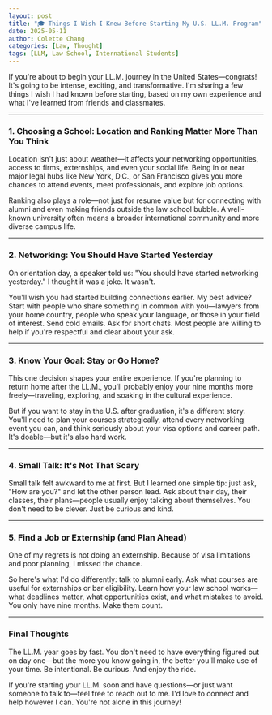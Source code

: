 ```yaml
---
layout: post
title: "🎓 Things I Wish I Knew Before Starting My U.S. LL.M. Program"
date: 2025-05-11
author: Colette Chang
categories: [Law, Thought]
tags: [LLM, Law School, International Students]
---
```


If you're about to begin your LL.M. journey in the United States—congrats! It's going to be intense, exciting, and transformative. I'm sharing a few things I wish I had known before starting, based on my own experience and what I've learned from friends and classmates.

---

### 1. Choosing a School: Location and Ranking Matter More Than You Think

Location isn't just about weather—it affects your networking opportunities, access to firms, externships, and even your social life. Being in or near major legal hubs like New York, D.C., or San Francisco gives you more chances to attend events, meet professionals, and explore job options.

Ranking also plays a role—not just for resume value but for connecting with alumni and even making friends outside the law school bubble. A well-known university often means a broader international community and more diverse campus life.

---

### 2. Networking: You Should Have Started Yesterday

On orientation day, a speaker told us: "You should have started networking yesterday." I thought it was a joke. It wasn't.

You'll wish you had started building connections earlier. My best advice? Start with people who share something in common with you—lawyers from your home country, people who speak your language, or those in your field of interest. Send cold emails. Ask for short chats. Most people are willing to help if you're respectful and clear about your ask.

---

### 3. Know Your Goal: Stay or Go Home?

This one decision shapes your entire experience. If you're planning to return home after the LL.M., you'll probably enjoy your nine months more freely—traveling, exploring, and soaking in the cultural experience.

But if you want to stay in the U.S. after graduation, it's a different story. You'll need to plan your courses strategically, attend every networking event you can, and think seriously about your visa options and career path. It's doable—but it's also hard work.

---

### 4. Small Talk: It's Not That Scary

Small talk felt awkward to me at first. But I learned one simple tip: just ask, "How are you?" and let the other person lead. Ask about their day, their classes, their plans—people usually enjoy talking about themselves. You don't need to be clever. Just be curious and kind.

---

### 5. Find a Job or Externship (and Plan Ahead)

One of my regrets is not doing an externship. Because of visa limitations and poor planning, I missed the chance.

So here's what I'd do differently: talk to alumni early. Ask what courses are useful for externships or bar eligibility. Learn how your law school works—what deadlines matter, what opportunities exist, and what mistakes to avoid. You only have nine months. Make them count.

---

### Final Thoughts

The LL.M. year goes by fast. You don't need to have everything figured out on day one—but the more you know going in, the better you'll make use of your time. Be intentional. Be curious. And enjoy the ride.

If you're starting your LL.M. soon and have questions—or just want someone to talk to—feel free to reach out to me. I'd love to connect and help however I can. You're not alone in this journey!
